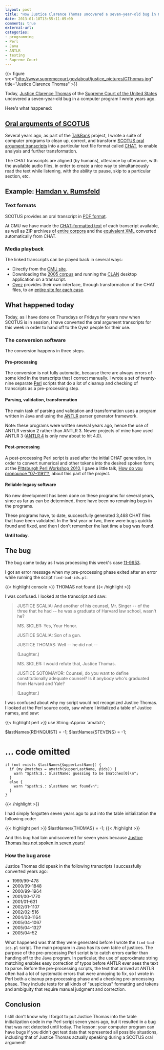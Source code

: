 ```yaml
---
layout: post
title: "How Justice Clarence Thomas uncovered a seven-year-old bug in my computer program"
date: 2013-01-18T13:55:11-05:00
comments: true
external-url: 
categories: 
- programming
- Perl
- Java
- ANTLR
- testing
- Supreme Court
---
```

{{< figure src="http://www.supremecourt.gov/about/justice_pictures/CThomas.jpg" title="Justice Clarence Thomas" >}}

Today, [Justice Clarence Thomas](http://en.wikipedia.org/wiki/Clarence_Thomas) of the [Supreme Court of the United States](http://www.supremecourt.gov/) uncovered a seven-year-old bug in a computer program I wrote years ago.

Here's what happened:

<!--more-->

## [Oral arguments of SCOTUS](http://www.supremecourt.gov/oral_arguments/oral_arguments.aspx)

Several years ago, as part of the [TalkBank](http://talkbank.org/) project, I wrote a suite of computer programs to clean up, correct, and transform [SCOTUS oral argument transcripts](http://www.supremecourt.gov/oral_arguments/argument_transcripts.aspx) into a particular text file format called [CHAT](http://childes.psy.cmu.edu/), to enable analysis and further transformation.

The CHAT transcripts are aligned (by humans), utterance by utterance, with the available audio files, in order to create a nice way to simultaneously read the text while listening, with the ability to pause, skip to a particular section, etc.

## Example: [Hamdan v. Rumsfeld](http://en.wikipedia.org/wiki/Hamdan_v._Rumsfeld)

### Text formats

SCOTUS provides an oral transcript in [PDF format](http://www.supremecourt.gov/oral_arguments/argument_transcripts/05-184.pdf).

At CMU we have made the [CHAT-formatted text](http://talkbank.org/data-orig/Meeting/SCOTUS/2005/05-184.cha) of each transcript available, as well as ZIP archives of [entire corpora](http://talkbank.org/data/Meeting/SCOTUS/2005.zip) and the [equivalent XML](http://talkbank.org/data-xml/Meeting/SCOTUS/2005.zip) converted automatically from CHAT.

### Media playback

The linked transcripts can be played back in several ways:

- Directly from the [CMU site](http://talkbank.org/browser/index.php?url=Meeting/SCOTUS/2005/05-184.cha).
- Downloading the [2005 corpus](http://talkbank.org/data/Meeting/SCOTUS/2005.zip) and running the [CLAN](http://childes.psy.cmu.edu/clan/) desktop application on a transcript.
- [Oyez](http://www.oyez.org/) provides their own interface, through transformation of the CHAT files, to an [entire site for each case](http://www.oyez.org/cases/2000-2009/2005/2005_05_184).

## What happened today

Today, as I have done on Thursdays or Fridays for years now when SCOTUS is in session, I have converted the oral argument transcripts for this week in order to hand off to the Oyez people for their use.

### The conversion software

The conversion happens in three steps.

#### Pre-processing

The conversion is not fully automatic, because there are always errors of some kind in the transcripts that I correct manually. I wrote a set of twenty-nine separate [Perl](http://www.perl.org/) scripts that do a lot of cleanup and checking of transcripts as a pre-processing step.

#### Parsing, validation, transformation

The main task of parsing and validation and transformation uses a program written in Java and using the [ANTLR](http://antlr.org/) parser generator framework.

Note: these programs were written several years ago, hence the use of ANTLR version 2 rather than ANTLR 3. Newer projects of mine have used ANTLR 3 ([ANTLR 4](http://antlr4.org/) is only now about to hit 4.0).

#### Post-processing

A post-processing Perl script is used after the initial CHAT generation, in order to convert numerical and other tokens into the desired spoken form; at the [Pittsburgh Perl Workshop 2010](http://pghpw.org/ppw2010/), I gave a little talk, [How do you pronounce "07-1191"?](http://pghpw.org/ppw2010/talk/3029), about this part of the project.

#### Reliable legacy software

No new development has been done on these programs for several years, since as far as can be determined, there have been no remaining bugs in the programs.

These programs have, to date, successfully generated 3,468 CHAT files that have been validated. In the first year or two, there were bugs quickly found and fixed, and then I don't remember the last time a bug was found.

**Until today**.

## The bug

The bug came today as I was processing this week's case [11-9953](http://www.supremecourt.gov/oral_arguments/argument_transcripts/11-9953.pdf).

I got an error message when my pre-processing phase exited after an error while running the script `find-bad-ids.pl`:

{{< highlight console >}}
THOMAS not found
{{< /highlight >}}

I was confused. I looked at the transcript and saw:

<blockquote>
JUSTICE SCALIA: And another of his counsel, Mr. Singer -- of the three that he had -- he was a graduate of Harvard law school, wasn't he?

MS. SIGLER: Yes, Your Honor.

JUSTICE SCALIA: Son of a gun.

JUSTICE THOMAS: Well -- he did not --

(Laughter.)

MS. SIGLER: I would refute that, Justice Thomas.

JUSTICE SOTOMAYOR: Counsel, do you want to define constitutionally adequate counsel? Is it anybody who's graduated from Harvard and Yale?

(Laughter.)
</blockquote>

I was confused about why my script would not recognized Justice Thomas. I looked at the Perl source code, saw where I initialized a table of Justice names, and saw:

{{< highlight perl >}}
use String::Approx 'amatch';

$lastNames{REHNQUIST} = -1;
$lastNames{STEVENS} = -1;
# ... code omitted

    if (not exists $lastNames{$upperLastName}) {
      if (my @matches = amatch($upperLastName, @ids)) {
        warn "$path:$.: $lastName: guessing to be $matches[0]\n";
      }
      else {
        warn "$path:$.: $lastName not found\n";
      }
    }
{{< /highlight >}}

I had simply forgotten seven years ago to put into the table initialization the following code:

{{< highlight perl >}}
$lastNames{THOMAS} = -1;
{{< /highlight >}}

And this bug had lain undiscovered for seven years because [Justice Thomas has not spoken in seven years](http://www.washingtonpost.com/politics/clarence-thomas-breaks-long-silence-during-supreme-court-oral-arguments/2013/01/14/a7c6023c-5e7a-11e2-9940-6fc488f3fecd_story.html)!

### How the bug arose

Justice Thomas did speak in the following transcripts I successfully converted years ago:

- 1999/99-478
- 2000/99-1848
- 2000/99-1964
- 2001/00-1770
- 2001/01-631
- 2002/01-1107
- 2002/02-516
- 2004/03-1164
- 2005/04-1067
- 2005/04-1327
- 2005/04-52

What happened was that they were generated before I wrote the `find-bad-ids.pl` script. The main program in Java has its own table of justices. The purpose of the pre-processing Perl script is to catch errors earlier than handing off to the Java program. In particular, the use of approximate string matching enables easy correction of typos before ANTLR ever sees the text to parse. Before the pre-processing scripts, the text that arrived at ANTLR often had a lot of systematic errors that were annoying to fix, so I wrote in Perl both a cleanup pre-processing phase and a checking pre-processing phase. They include tests for all kinds of "suspicious" formatting and tokens and ambiguity that require manual judgment and correction.

## Conclusion

I still don't know why I forgot to put Justice Thomas into the table initialization code in my Perl script seven years ago, but it resulted in a bug that was not detected until today. The lesson: your computer program can have bugs if you didn't get test data that represented all possible situations, including that of Justice Thomas actually speaking during a SCOTUS oral argument!
